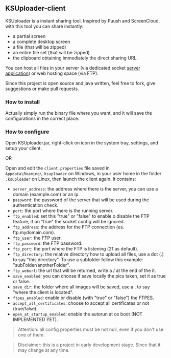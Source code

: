 ## KSUploader-client
KSUploader is a instant sharing tool. Inspired by Puush and ScreenCloud, with this tool you can share instantly:
* a partial screen
* a complete desktop screen
* a file (that will be zipped)
* an entire file set (that will be zipped)
* the clipboard
obtaining immediately the direct sharing URL.

You can host all files in your server (via dedicated socket [server application](https://github.com/KSUploader/KSUploader-server)) or web hosting space (via FTP).

Since this project is open source and java written, feel free to fork, give suggestions or make pull requests.

### How to install
Actually simply run the binary file where you want, and it will save the configurations in the correct place.

### How to configure
Open KSUploader.jar, right-click on icon in the system tray, settings, and setup your client.

OR

Open and edit the `client.properties` file saved in `Appdata\Roaming\.ksuploader` on Windows, in your user home in the folder `.ksuploader` on Linux, then launch the client again.
It contains:
* `server_address`: the address where there is the server, you can use a domain (example.com) or an ip.
* `password`: the password of the server that will be used during the authentication check.
* `port`: the port where there is the running server.
* `ftp_enabled`: set this "true" or "false" to enable o disable the FTP feature, if on "true" the socket config will be ignored.
* `ftp_address`: the address for the FTP connection (es. ftp.mydomain.com).
* `ftp_user`: the FTP user.
* `ftp_password`: the FTP password.
* `ftp_port`: the port where the FTP is listening (21 as default).
* `ftp_directory`: the relative directory how to upload all files, use a dot (.) to say "this directory". To use a subfolder follow this example: "subFolder/anotherFolder".
* `ftp_weburl`: the url that will be returned, write a / at the end of the it.
* `save_enabled`: you can choose if save locally the pics taken, set it as true or false.
* `save_dir`: the folder where all images will be saved, use a . to say "where the client is located".
* `ftpes_enabled`: enable or disable (with "true" or "false") the FTPES.
* `accept_all_certificates`: choose to accept all certificates or not (true/false).
* `open_at_startup_enabled`: enable the autorun at os boot (NOT IMPLEMENTED YET).

>Attention: all config properties must be not null, even if you don't use one of them.

>Disclaimer: this is a project in early development stage. Since that it may change at any time.
